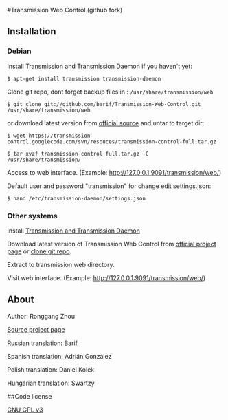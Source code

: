 #Transmission Web Control (github fork)

## Installation

### Debian

Install Transmission and Transmission Daemon if you haven't yet:

`$ apt-get install transmission transmission-daemon`

Clone git repo, dont forget backup files in : `/usr/share/transmission/web`

`$ git clone git://github.com/barif/Transmission-Web-Control.git /usr/share/transmission/web`

or download latest version from [official source](http://code.google.com/p/transmission-control/downloads/list) and untar to target dir:

`$ wget https://transmission-control.googlecode.com/svn/resouces/transmission-control-full.tar.gz`

`$ tar xvzf transmission-control-full.tar.gz -C /usr/share/transmission/`

Access to web interface.  (Example: http://127.0.0.1:9091/transmission/web/)

Default user and password "transmission" for change edit settings.json:

`$ nano /etc/transmission-daemon/settings.json`

### Other systems

Install [Transmission and Transmission Daemon](http://www.transmissionbt.com/download/)

Download latest version of Transmission Web Control from [official project page](http://code.google.com/p/transmission-control/downloads/list) or [clone git repo](https://github.com/barif/Transmission-Web-Control/archive/master.zip).

Extract to transmission web directory.

Visit web interface. (Example: http://127.0.0.1:9091/transmission/web/)

## About

Author: Ronggang Zhou

[Source project page](http://code.google.com/p/transmission-control/)

Russian translation: [Barif](https://github.com/barif)

Spanish translation: Adrián González

Polish translation: Daniel Kolek

Hungarian translation: Swartzy 

##Code license

[GNU GPL v3](http://www.gnu.org/licenses/gpl.html)